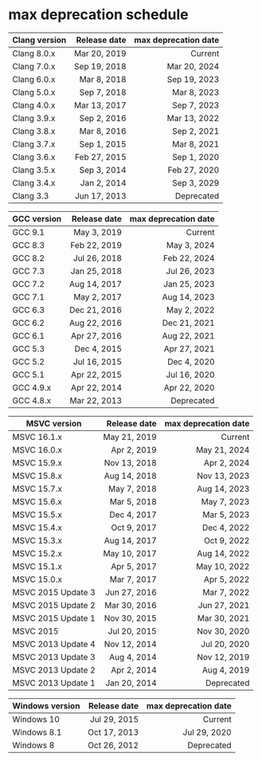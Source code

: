 # max deprecation schedule

|Clang version|Release date|max deprecation date|
|-------------|-----------:|-------------------:|
|Clang 8.0.x  |Mar 20, 2019|             Current|
|Clang 7.0.x  |Sep 19, 2018|        Mar 20, 2024|
|Clang 6.0.x  |Mar  8, 2018|        Sep 19, 2023|
|Clang 5.0.x  |Sep  7, 2018|        Mar  8, 2023|
|Clang 4.0.x  |Mar 13, 2017|        Sep  7, 2023|
|Clang 3.9.x  |Sep  2, 2016|        Mar 13, 2022|
|Clang 3.8.x  |Mar  8, 2016|        Sep  2, 2021|
|Clang 3.7.x  |Sep  1, 2015|        Mar  8, 2021|
|Clang 3.6.x  |Feb 27, 2015|        Sep  1, 2020|
|Clang 3.5.x  |Sep  3, 2014|        Feb 27, 2020|
|Clang 3.4.x  |Jan  2, 2014|        Sep  3, 2029|
|Clang 3.3    |Jun 17, 2013|          Deprecated|

|GCC version|Release date|max deprecation date|
|-----------|-----------:|-------------------:|
|GCC 9.1    |May  3, 2019|             Current|
|GCC 8.3    |Feb 22, 2019|        May  3, 2024|
|GCC 8.2    |Jul 26, 2018|        Feb 22, 2024|
|GCC 7.3    |Jan 25, 2018|        Jul 26, 2023|
|GCC 7.2    |Aug 14, 2017|        Jan 25, 2023|
|GCC 7.1    |May  2, 2017|        Aug 14, 2023|
|GCC 6.3    |Dec 21, 2016|        May  2, 2022|
|GCC 6.2    |Aug 22, 2016|        Dec 21, 2021|
|GCC 6.1    |Apr 27, 2016|        Aug 22, 2021|
|GCC 5.3    |Dec  4, 2015|        Apr 27, 2021|
|GCC 5.2    |Jul 16, 2015|        Dec  4, 2020|
|GCC 5.1    |Apr 22, 2015|        Jul 16, 2020|
|GCC 4.9.x  |Apr 22, 2014|        Apr 22, 2020|
|GCC 4.8.x  |Mar 22, 2013|          Deprecated|

|MSVC version      |Release date|max deprecation date|
|------------------|-----------:|-------------------:|
|MSVC 16.1.x       |May 21, 2019|             Current|
|MSVC 16.0.x       |Apr  2, 2019|        May 21, 2024|
|MSVC 15.9.x       |Nov 13, 2018|        Apr  2, 2024|
|MSVC 15.8.x       |Aug 14, 2018|        Nov 13, 2023|
|MSVC 15.7.x       |May  7, 2018|        Aug 14, 2023|
|MSVC 15.6.x       |Mar  5, 2018|        May  7, 2023|
|MSVC 15.5.x       |Dec  4, 2017|        Mar  5, 2023|
|MSVC 15.4.x       |Oct  9, 2017|        Dec  4, 2022|
|MSVC 15.3.x       |Aug 14, 2017|        Oct  9, 2022|
|MSVC 15.2.x       |May 10, 2017|        Aug 14, 2022|
|MSVC 15.1.x       |Apr  5, 2017|        May 10, 2022|
|MSVC 15.0.x       |Mar  7, 2017|        Apr  5, 2022|
|MSVC 2015 Update 3|Jun 27, 2016|        Mar  7, 2022|
|MSVC 2015 Update 2|Mar 30, 2016|        Jun 27, 2021|
|MSVC 2015 Update 1|Nov 30, 2015|        Mar 30, 2021|
|MSVC 2015         |Jul 20, 2015|        Nov 30, 2020|
|MSVC 2013 Update 4|Nov 12, 2014|        Jul 20, 2020|
|MSVC 2013 Update 3|Aug  4, 2014|        Nov 12, 2019|
|MSVC 2013 Update 2|Apr  2, 2014|        Aug  4, 2019|
|MSVC 2013 Update 1|Jan 20, 2014|          Deprecated|

|Windows version|Release date|max deprecation date|
|---------------|-----------:|-------------------:|
|Windows 10     |Jul 29, 2015|             Current|
|Windows 8.1    |Oct 17, 2013|        Jul 29, 2020|
|Windows 8      |Oct 26, 2012|          Deprecated|
